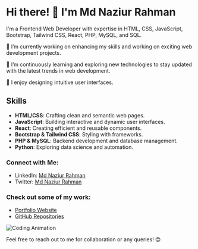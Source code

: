 # Hi there! 👋 I'm Md Naziur Rahman

I'm a Frontend Web Developer with expertise in HTML, CSS, JavaScript, Bootstrap, Tailwind CSS, React, PHP, MySQL, and SQL.

🔭 I’m currently working on enhancing my skills and working on exciting web development projects.

🌱 I’m continuously learning and exploring new technologies to stay updated with the latest trends in web development.

 🎨 I enjoy designing intuitive user interfaces.


## Skills

- **HTML/CSS**: Crafting clean and semantic web pages.
- **JavaScript**: Building interactive and dynamic user interfaces.
- **React**: Creating efficient and reusable components.
- **Bootstrap & Tailwind CSS**: Styling with frameworks.
- **PHP & MySQL**: Backend development and database management.
- **Python**: Exploring data science and automation.

### Connect with Me:
- LinkedIn: [Md Naziur Rahman](https://www.linkedin.com/in/md-naziur-rahman-8470591b6/)
- Twitter: [Md Naziur Rahman](https://twitter.com/MdNaziu67322552)

### Check out some of my work:
- [Portfolio Website](https://naziur-rahman.github.io/naziur__portfoilo/) <!-- Replace # with your portfolio website URL -->
- [GitHub Repositories](https://github.com/Naziur-Rahman?tab=repositories) <!-- Replace with your GitHub profile URL -->


![Coding Animation](https://media.giphy.com/media/ZVik7pBtu9dNS/giphy.gif)


Feel free to reach out to me for collaboration or any queries! 😊
